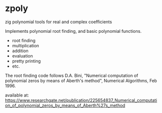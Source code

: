 # zpoly
zig polynomial tools for real and complex coefficients

Implements polynomial root finding, and basic polynomial functions.

* root finding
* multiplication
* addition
* evaluation
* pretty printing
* etc.

The root finding code follows D.A. Bini, "Numerical computation of polynomial zeros by means of Aberth's method", Numerical Algorithms, Feb 1996.

available at: https://www.researchgate.net/publication/225654837_Numerical_computation_of_polynomial_zeros_by_means_of_Aberth%27s_method

